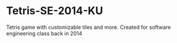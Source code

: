 # Tetris-SE-2014-KU
Tetris game with customizable tiles and more. Created for software engineering class back in 2014
